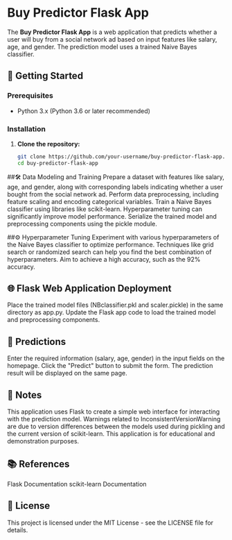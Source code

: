# Buy Predictor Flask App

The **Buy Predictor Flask App** is a web application that predicts whether a user will buy from a social network ad based on input features like salary, age, and gender. The prediction model uses a trained Naive Bayes classifier.

## 🚀 Getting Started

### Prerequisites

- Python 3.x (Python 3.6 or later recommended)

### Installation

1. **Clone the repository:**

   ```bash
   git clone https://github.com/your-username/buy-predictor-flask-app.git
   cd buy-predictor-flask-app
##🛠️ Data Modeling and Training
Prepare a dataset with features like salary, age, and gender, along with corresponding labels indicating whether a user bought from the social network ad.
Perform data preprocessing, including feature scaling and encoding categorical variables. 
Train a Naive Bayes classifier using libraries like scikit-learn. Hyperparameter tuning can significantly improve model performance. 
Serialize the trained model and preprocessing components using the pickle module.

##⚙️ Hyperparameter Tuning
Experiment with various hyperparameters of the Naive Bayes classifier to optimize performance.
Techniques like grid search or randomized search can help you find the best combination of hyperparameters.
Aim to achieve a high accuracy, such as the 92% accuracy.

## 🌐 Flask Web Application Deployment
Place the trained model files (NBclassifier.pkl and scaler.pickle) in the same directory as app.py.
Update the Flask app code to load the trained model and preprocessing components.

## 🚀 Predictions
Enter the required information (salary, age, gender) in the input fields on the homepage.
Click the "Predict" button to submit the form.
The prediction result will be displayed on the same page.

## 📝 Notes
This application uses Flask to create a simple web interface for interacting with the prediction model.
Warnings related to InconsistentVersionWarning are due to version differences between the models used during pickling and the current version of scikit-learn.
This application is for educational and demonstration purposes.

## 📚 References
Flask Documentation
scikit-learn Documentation
## 📄 License
This project is licensed under the MIT License - see the LICENSE file for details.





